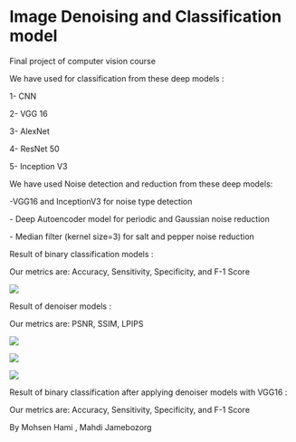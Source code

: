 # Image Denoising and Classification model 
Final project of computer vision course 


We have used for classification from these deep models : 
<p>1- CNN
<p>2- VGG 16
<p>3- AlexNet
<p>4- ResNet 50
<p>5- Inception V3

<p> We have used Noise detection and reduction from these deep models: 
<p>-VGG16 and InceptionV3 for noise type detection
<p>- Deep Autoencoder model for periodic and Gaussian noise reduction 
<p>- Median filter (kernel size=3)  for salt and pepper noise reduction 

<p> Result of binary classification models :
<p> Our metrics are:  Accuracy, Sensitivity, Specificity, and F-1 Score 
<p> <img src="https://s8.uupload.ir/files/binary_classification_report_435r.png">
   
  
<p> Result of denoiser models :
<p> Our metrics are: PSNR, SSIM, LPIPS
<p> <img src="https://s8.uupload.ir/files/median-filter-result_5gwf.png">
<p> <img src="https://s8.uupload.ir/files/gaussian-filter-result_pyup.png">
<p> <img src="https://s8.uupload.ir/files/periodic-filter-result_sm61.png">

<p> Result of binary classification after applying denoiser models with VGG16 :
<p> Our metrics are:  Accuracy, Sensitivity, Specificity, and F-1 Score 



By Mohsen Hami , Mahdi Jamebozorg
